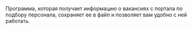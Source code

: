 Программа, которая получает информацию о вакансиях с портала по подбору персонала, сохраняет ее в файл и позволяет вам удобно с ней работать.
